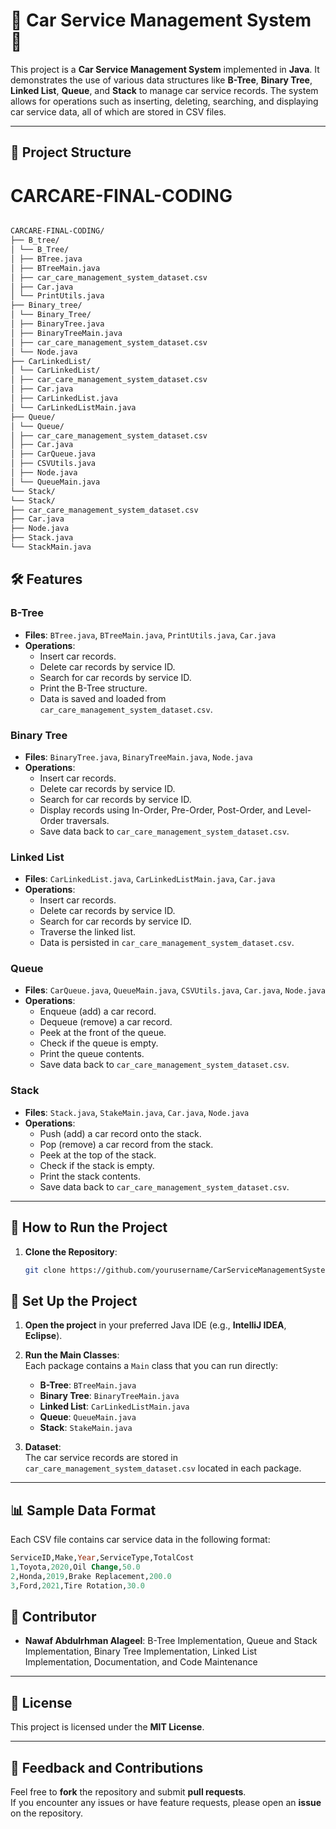 # 🚗 **Car Service Management System** 🚗

This project is a **Car Service Management System** implemented in **Java**. It demonstrates the use of various data structures like **B-Tree**, **Binary Tree**, **Linked List**, **Queue**, and **Stack** to manage car service records. The system allows for operations such as inserting, deleting, searching, and displaying car service data, all of which are stored in CSV files.

---

## 📂 **Project Structure**

# CARCARE-FINAL-CODING
```bash

CARCARE-FINAL-CODING/
├── B_tree/
│ └── B_Tree/
│ ├── BTree.java
│ ├── BTreeMain.java
│ ├── car_care_management_system_dataset.csv
│ ├── Car.java
│ └── PrintUtils.java
├── Binary_tree/
│ └── Binary_Tree/
│ ├── BinaryTree.java
│ ├── BinaryTreeMain.java
│ ├── car_care_management_system_dataset.csv
│ └── Node.java
├── CarLinkedList/
│ └── CarLinkedList/
│ ├── car_care_management_system_dataset.csv
│ ├── Car.java
│ ├── CarLinkedList.java
│ └── CarLinkedListMain.java
├── Queue/
│ └── Queue/
│ ├── car_care_management_system_dataset.csv
│ ├── Car.java
│ ├── CarQueue.java
│ ├── CSVUtils.java
│ ├── Node.java
│ └── QueueMain.java
└── Stack/
└── Stack/
├── car_care_management_system_dataset.csv
├── Car.java
├── Node.java
├── Stack.java
└── StackMain.java


```

## 🛠️ **Features**

### **B-Tree**
- **Files**: `BTree.java`, `BTreeMain.java`, `PrintUtils.java`, `Car.java`
- **Operations**:
  - Insert car records.
  - Delete car records by service ID.
  - Search for car records by service ID.
  - Print the B-Tree structure.
  - Data is saved and loaded from `car_care_management_system_dataset.csv`.

### **Binary Tree**
- **Files**: `BinaryTree.java`, `BinaryTreeMain.java`, `Node.java`
- **Operations**:
  - Insert car records.
  - Delete car records by service ID.
  - Search for car records by service ID.
  - Display records using In-Order, Pre-Order, Post-Order, and Level-Order traversals.
  - Save data back to `car_care_management_system_dataset.csv`.

### **Linked List**
- **Files**: `CarLinkedList.java`, `CarLinkedListMain.java`, `Car.java`
- **Operations**:
  - Insert car records.
  - Delete car records by service ID.
  - Search for car records by service ID.
  - Traverse the linked list.
  - Data is persisted in `car_care_management_system_dataset.csv`.

### **Queue**
- **Files**: `CarQueue.java`, `QueueMain.java`, `CSVUtils.java`, `Car.java`, `Node.java`
- **Operations**:
  - Enqueue (add) a car record.
  - Dequeue (remove) a car record.
  - Peek at the front of the queue.
  - Check if the queue is empty.
  - Print the queue contents.
  - Save data back to `car_care_management_system_dataset.csv`.

### **Stack**
- **Files**: `Stack.java`, `StakeMain.java`, `Car.java`, `Node.java`
- **Operations**:
  - Push (add) a car record onto the stack.
  - Pop (remove) a car record from the stack.
  - Peek at the top of the stack.
  - Check if the stack is empty.
  - Print the stack contents.
  - Save data back to `car_care_management_system_dataset.csv`.

---

## 🚀 **How to Run the Project**

1. **Clone the Repository**:
   ```bash
   git clone https://github.com/yourusername/CarServiceManagementSystem.git
    ```

 ## 🚀 **Set Up the Project**

1. **Open the project** in your preferred Java IDE (e.g., **IntelliJ IDEA**, **Eclipse**).

2. **Run the Main Classes**:  
   Each package contains a `Main` class that you can run directly:
   - **B-Tree**: `BTreeMain.java`
   - **Binary Tree**: `BinaryTreeMain.java`
   - **Linked List**: `CarLinkedListMain.java`
   - **Queue**: `QueueMain.java`
   - **Stack**: `StakeMain.java`

3. **Dataset**:  
   The car service records are stored in `car_care_management_system_dataset.csv` located in each package.

---

## 📊 **Sample Data Format**

Each CSV file contains car service data in the following format:

```sql
ServiceID,Make,Year,ServiceType,TotalCost
1,Toyota,2020,Oil Change,50.0
2,Honda,2019,Brake Replacement,200.0
3,Ford,2021,Tire Rotation,30.0

```
## 👥 **Contributor**

- **Nawaf Abdulrhman Alageel**: B-Tree Implementation, Queue and Stack Implementation, Binary Tree Implementation, Linked List Implementation, Documentation, and Code Maintenance

---

## 📝 **License**

This project is licensed under the **MIT License**.

---

## 💬 **Feedback and Contributions**

Feel free to **fork** the repository and submit **pull requests**.  
If you encounter any issues or have feature requests, please open an **issue** on the repository.

